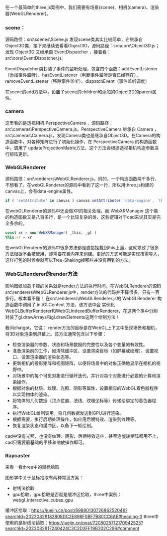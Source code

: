 
在一个最简单的three.js案例中，我们需要有场景(scene)、相机(camera)、渲染器(WebGLRenderer)。

### scene：
源码路径：src\scenes\Scene.js
发现scene类其实比较简单，它继承自Object3D类，接下来继续去看看Object3D，源码路径：src\core\Object3D.js；发现 Object3D 又继承自 EventDispatcher ，接着看：src\core\EventDispatcher.js。

EventDispatcher类封装了事件的监听处理，包含四个函数：addEventListener（添加事件监听）、hasEventListener（判断事件监听是否已经存在）、removeEventListener（移除事件监听）、dispatchEvent（事件监听调度）

在scene的add方法中，设置了scene的children和添加的Object3D的parent属性。

### camera
这里看的是透视相机 PerspectiveCamera ，源码路径：src\cameras\PerspectiveCamera.js，PerspectiveCamera 继承自 Camera ，src\cameras\Camera.js，发现Camera类也是继承自Object3D。在Camera的构造函数中，对各种矩阵进行了初始化操作，在 PerspectiveCamera 的构造函数中，调用了 updateProjectionMatrix方法，这个方法会根据透视相机构造参数进行矩阵更新。

### WebGLRenderer
源码路径：src\renderers\WebGLRenderer.js，妈的，一个构造函数两千多行，不想看了。在webGLRenderer的源码中看到了这一行，所以用three.js构建的canvas上，会有data-engine属性。
```js
if ( 'setAttribute' in canvas ) canvas.setAttribute( 'data-engine', `three.js r${REVISION}` )
```

在webGLRenderer的源码中还会做XR的相关处理，而 WebXRManager 这个类的构造函数又是八百多行，是一个比较复杂的类，这些逻辑对于cad来说其实是完全多余的。
```js
const xr = new WebXRManager( _this, _gl )
this.xr = xr
```

在webGLRenderer的源码中很多方法都是直接挂载到this上面，这就导致了很多方法根据不会被使用，却需要花费内存来创建。更好的方式可能是实现按需导入，这样打包的时候会就可以Tree-Shaking掉那些并没有用到的方法。

### WebGLRenderer的render方法
影响图纸加载卡顿的关系就是render方法的执行时间，在WebGLRenderer的源码src\renderers\WebGLRenderer.js中，render方法的代码并不算很多，只有一百多行。根本看不懂！
在src\renderers\WebGLRenderer.js的 WebGLRenderer 构造函数中调用了 initGLContext 方法，该方法中会 实例化  WebGLBufferRenderer和WebGLIndexedBufferRenderer，在这两个类中分别封装了gl.drawArrays和gl.drawElements这两个绘制方法！

我问chatgpt，它说：
render方法的目标是在WebGL上下文中呈现场景和相机，将3D对象渲染到屏幕上。该方法通常包含以下步骤：
 - 检查渲染器的参数、状态和场景数据的完整性以及各个变量的有效性。
 - 准备渲染前的工作，如清除缓冲区、设置渲染目标（如屏幕或纹理）、设置视口、设置渲染器的渲染状态等。
 - 更新相机的投影矩阵和视图矩阵，以便将场景中的对象正确地显示在相机的视野中。
 - 对场景中的每个可见对象进行循环迭代，并针对每个对象进行必要的计算和渲染操作。
 - 根据对象的材质、纹理、光照、阴影等属性，设置相应的WebGL着色器程序以实现物体的渲染。
 - 将物体的几何数据（顶点位置、法线、纹理坐标等）传递给绑定的着色器程序。
 - 执行WebGL绘制调用，将几何数据发送到GPU进行渲染。
 - 根据需要，执行后期处理操作，如应用后期特效、渲染到纹理等。
 - 恢复渲染状态和缓冲区，以备下一帧绘制。

cad中没有光照，也没有纹理、阴影、后期特效这些，甚至连旋转矩阵都用不上，cad只需要最基础的平移和缩放操作即可。

### Raycaster
来看一看three中的鼠标拾取

图形学中关于鼠标拾取有两种常见方案：
 - 射线法拾取
 - gpu拾取，gpu拾取是否就是缓冲区拾取，three中案例：webgl_interactive_cubes_gpu

 缓冲区拾取：https://juejin.cn/post/6988013072686252046?searchId=20230828182808DC2E896F0BF7B80CC6AE#heading-3
 three中使用的是射线法拾取：https://juejin.cn/post/7205025712170942525?searchId=2023082817240424C3C2D3FF19B302C296#comment